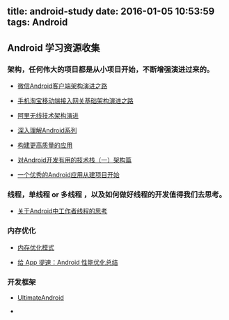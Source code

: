 title: android-study
date: 2016-01-05 10:53:59
tags: Android
---

Android 学习资源收集
---

### 架构，任何伟大的项目都是从小项目开始，不断增强演进过来的。

* [微信Android客户端架构演进之路](http://www.infoq.com/cn/articles/wechat-android-app-architecture) 

* [手机淘宝移动端接入网关基础架构演进之路](http://www.infoq.com/cn/articles/taobao-mobile-terminal-access-gateway-infrastructure)

* [阿里无线技术架构演进](http://www.infoq.com/cn/articles/alibaba-mobile-infrastructure)

* [深入理解Android系列](http://www.infoq.com/cn/android-in-depth)

* [构建更高质量的应用](http://chinagdg.org/2015/12/%E6%9E%84%E5%BB%BA%E6%9B%B4%E9%AB%98%E8%B4%A8%E9%87%8F%E7%9A%84%E5%BA%94%E7%94%A8/)

* [对Android开发有用的技术栈（一）架构篇](http://android.jobbole.com/82051)

* [一个优秀的Android应用从建项目开始](http://www.jianshu.com/p/d9e4ddd1c530)

### 线程，单线程 or 多线程 ，以及如何做好线程的开发值得我们去思考。

* [关于Android中工作者线程的思考](http://www.infoq.com/cn/articles/android-worker-thread)

### 内存优化

* [内存优化模式](http://tech.meituan.com/performance_tuning_pattern.html)

* [给 App 提速：Android 性能优化总结](http://android.jobbole.com/81944)

### 开发框架

* [UltimateAndroid](https://github.com/apkdemo/UltimateAndroid#rd)

* []()

